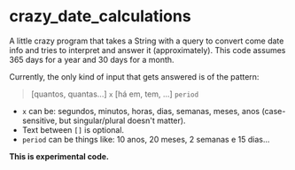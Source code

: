 # crazy_date_calculations
A little crazy program that takes a String with a query to convert come date info and tries to interpret and answer it (approximately). This code assumes 365 days for a year and 30 days for a month.

Currently, the only kind of input that gets answered is of the pattern:

> [quantos, quantas...] `x` [há em, tem, ...] `period`

* `x` can be: segundos, minutos, horas, dias, semanas, meses, anos (case-sensitive, but singular/plural doesn't matter).
* Text between `[]` is optional.
* `period` can be things like: 10 anos, 20 meses, 2 semanas e 15 dias...

**This is experimental code.**
